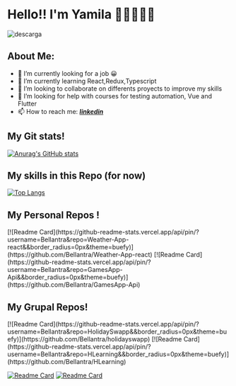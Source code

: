 # Hello!! I'm Yamila 👩‍💻👩‍💻👋 


![descarga](https://user-images.githubusercontent.com/64668681/129879693-9c748fda-514e-48b5-a4a3-8e58b939830e.png)

## About Me:

- 🔭 I’m currently looking for a job 😀
- 🌱 I’m currently learning React,Redux,Typescript
- 👯 I’m looking to collaborate on differents proyects to improve my skills
- 🤔 I’m looking for help with courses for testing automation, Vue and Flutter
- 📫 How to reach me:  _**[linkedin](https://www.linkedin.com/in/yamila-paez-70b7587b)**_


## My Git stats!
[![Anurag's GitHub stats](https://github-readme-stats.vercel.app/api?username=Bellantra&show_icons=true&theme=buefy)](https://github.com/Bellantra)

## My skills in this Repo (for now)
[![Top Langs](https://github-readme-stats.vercel.app/api/top-langs/?username=Bellantra&layout=compact&theme=buefy)](https://github.com/Bellantra)

## My Personal Repos !
<div>[![Readme Card](https://github-readme-stats.vercel.app/api/pin/?username=Bellantra&repo=Weather-App-react&&border_radius=0px&theme=buefy)](https://github.com/Bellantra/Weather-App-react)
[![Readme Card](https://github-readme-stats.vercel.app/api/pin/?username=Bellantra&repo=GamesApp-Api&&border_radius=0px&theme=buefy)](https://github.com/Bellantra/GamesApp-Api)<div/>



## My Grupal Repos!

<div>[![Readme Card](https://github-readme-stats.vercel.app/api/pin/?username=Bellantra&repo=HolidaySwapp&&border_radius=0px&theme=buefy)](https://github.com/Bellantra/holidayswapp)    [![Readme Card](https://github-readme-stats.vercel.app/api/pin/?username=Bellantra&repo=HLearning&&border_radius=0px&theme=buefy)](https://github.com/Bellantra/HLearning)<div/>

[![Readme Card](https://github-readme-stats.vercel.app/api/pin/?username=Bellantra&repo=PetLovers-App&&border_radius=0px&theme=buefy)](https://github.com/Bellantra/PetLovers-App)    [![Readme Card](https://github-readme-stats.vercel.app/api/pin/?username=Bellantra&repo=PetFinder&&border_radius=0px&theme=buefy)](https://github.com/Bellantra/PetFinder)

